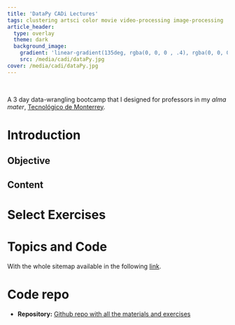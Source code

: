 ```yaml
---
title: 'DataPy CADi Lectures'
tags: clustering artsci color movie video-processing image-processing
article_header:
  type: overlay
  theme: dark
  background_image:
    gradient: 'linear-gradient(135deg, rgba(0, 0, 0 , .4), rgba(0, 0, 0, .4))'
    src: /media/cadi/dataPy.jpg
cover: /media/cadi/dataPy.jpg
---
```


<br>

A 3 day data-wrangling bootcamp that I designed for professors in my *alma mater*, [Tecnológico de Monterrey](https://tec.mx/es/estado-de-mexico).

<!--more-->

# Introduction

## Objective


## Content


# Select Exercises


# Topics and Code



With the whole sitemap available in the following [link](https://github.com/Chipdelmal/dataPy_CADi/blob/master/md/sitemap.md).



# Code repo

* **Repository:** [Github repo with all the materials and exercises](https://github.com/Chipdelmal/dataPy_CADi)